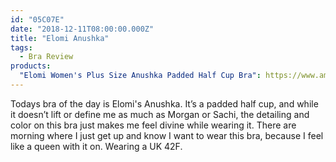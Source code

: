 ```yaml
---
id: "05C07E"
date: "2018-12-11T08:00:00.000Z"
title: "Elomi Anushka"
tags:
  - Bra Review
products:
  "Elomi Women's Plus Size Anushka Padded Half Cup Bra": https://www.amazon.com/exec/obidos/ASIN/B06XVXSM3W/curvyandtrans-20
---
```

Todays bra of the day is Elomi's Anushka. It’s a padded half cup, and while it doesn’t lift or define me as much as Morgan or Sachi, the detailing and color on this bra just makes me feel divine while wearing it. There are morning where I just get up and know I want to wear this bra, because I feel like a queen with it on. Wearing a UK 42F.
